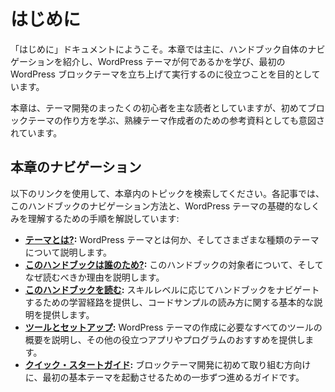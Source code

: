 <!-- 
# Getting Started
 -->
# はじめに

<!-- 
Welcome to the Getting Started documentation. This chapter is primarily intended to introduce you to navigating the handbook itself, learning what WordPress themes are, and helping you get your first WordPress block theme up and running.
 -->

「はじめに」ドキュメントにようこそ。本章では主に、ハンドブック自体のナビゲーションを紹介し、WordPress テーマが何であるかを学び、最初の WordPress ブロックテーマを立ち上げて実行するのに役立つことを目的としています。

<!-- 
While this chapter primarily focuses on readers who are new to theme development altogether, it is also meant as a resource for seasoned themers who are learning how to build block themes for the first time.
 -->

本章は、テーマ開発のまったくの初心者を主な読者としていますが、初めてブロックテーマの作り方を学ぶ、熟練テーマ作成者のための参考資料としても意図されています。

<!-- 
## Navigating this chapter
 -->

## 本章のナビゲーション

<!-- 
Use the following links to locate a topic within this chapter. Each article will walk you through the steps of navigating this handbook and getting a base understanding of how WordPress themes work:
 -->

以下のリンクを使用して、本章内のトピックを検索してください。各記事では、このハンドブックのナビゲーション方法と、WordPress テーマの基礎的なしくみを理解するための手順を解説しています:

<!-- 
*   [**What Is a Theme?**](https://developer.wordpress.org/themes/getting-started/what-is-a-theme/)**:** An introduction to what WordPress themes are and an explanation of the various types of themes.
*   [**Who Is This Handbook For?**](https://developer.wordpress.org/themes/getting-started/who-is-this-handbook-for/)**:** Explains who this handbook is for and why you might want to read it.
*   [**Reading This Handbook**](https://developer.wordpress.org/themes/getting-started/reading-this-handbook/)**:** Offers learning pathways for navigating the handbook based on skill level and provides an introduction on reading code samples.
*   [**Tools and Setup**](https://developer.wordpress.org/themes/getting-started/tools-and-setup/)**:** Gives an overview of all the tools that are required to create WordPress themes and offers recommendations on other useful apps and programs to consider.
*   [**Quick-Start Guide**](https://developer.wordpress.org/themes/getting-started/quick-start-guide/)**:** A step-by-step guide for getting your first basic theme up and running for those new to block theme development.
 -->

*   [**テーマとは?**](https://developer.wordpress.org/themes/getting-started/what-is-a-theme/)**:** WordPress テーマとは何か、そしてさまざまな種類のテーマについて説明します。
*   [**このハンドブックは誰のため?**](https://developer.wordpress.org/themes/getting-started/who-is-this-handbook-for/)**:** このハンドブックの対象者について、そしてなぜ読むべきか理由を説明します。
*   [**このハンドブックを読む**](https://developer.wordpress.org/themes/getting-started/reading-this-handbook/)**:** スキルレベルに応じてハンドブックをナビゲートするための学習経路を提供し、コードサンプルの読み方に関する基本的な説明を提供します。
*   [**ツールとセットアップ**](https://developer.wordpress.org/themes/getting-started/tools-and-setup/)**:** WordPress テーマの作成に必要なすべてのツールの概要を説明し、その他の役立つアプリやプログラムのおすすめを提供します。
*   [**クイック・スタートガイド**](https://developer.wordpress.org/themes/getting-started/quick-start-guide/)**:** ブロックテーマ開発に初めて取り組む方向けに、最初の基本テーマを起動させるための一歩ずつ進めるガイドです。